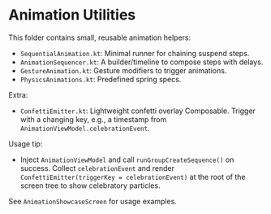 # Animation Utilities

This folder contains small, reusable animation helpers:

- `SequentialAnimation.kt`: Minimal runner for chaining suspend steps.
- `AnimationSequencer.kt`: A builder/timeline to compose steps with delays.
- `GestureAnimation.kt`: Gesture modifiers to trigger animations.
- `PhysicsAnimations.kt`: Predefined spring specs.

Extra:
- `ConfettiEmitter.kt`: Lightweight confetti overlay Composable. Trigger with a changing key, e.g., a timestamp from `AnimationViewModel.celebrationEvent`.

Usage tip:
- Inject `AnimationViewModel` and call `runGroupCreateSequence()` on success. Collect `celebrationEvent` and render `ConfettiEmitter(triggerKey = celebrationEvent)` at the root of the screen tree to show celebratory particles.

See `AnimationShowcaseScreen` for usage examples.
